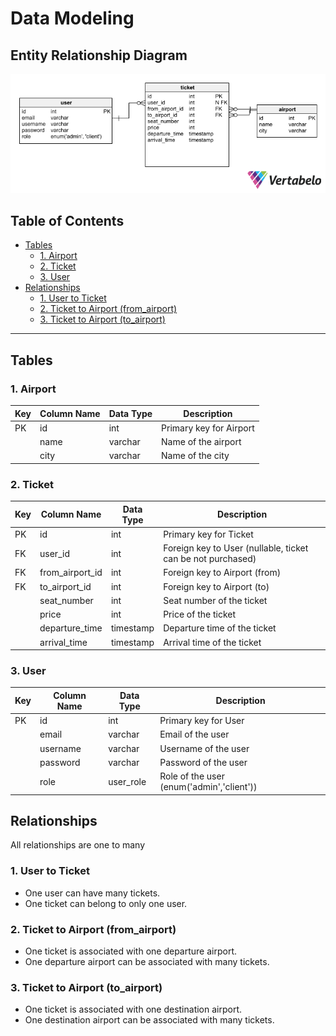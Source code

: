 # Data Modeling

## Entity Relationship Diagram

![data-modeling](erd.png)

## Table of Contents

- [Tables](#tables)
  - [1. Airport](#1-airport)
  - [2. Ticket](#2-ticket)
  - [3. User](#3-user)
- [Relationships](#relationships)
    - [1. User to Ticket](#1-user-to-ticket)
    - [2. Ticket to Airport (from_airport)](#2-ticket-to-airport-from_airport)
    - [3. Ticket to Airport (to_airport)](#3-ticket-to-airport-to_airport)

-----

## Tables

### 1. Airport

| Key | Column Name      | Data Type | Description                  |
|-----|------------------|-----------|------------------------------|
| PK  | id               | int       | Primary key for Airport     |
|     | name             | varchar   | Name of the airport          |
|     | city             | varchar   | Name of the city             |

### 2. Ticket

| Key | Column Name     | Data Type | Description                                                 |
|-----|-----------------|-----------|-------------------------------------------------------------|
| PK  | id              | int       | Primary key for Ticket                                      |
| FK  | user_id         | int       | Foreign key to User (nullable, ticket can be not purchased) |
| FK  | from_airport_id | int       | Foreign key to Airport (from)                               |
| FK  | to_airport_id   | int       | Foreign key to Airport (to)                                 |
|     | seat_number     | int       | Seat number of the ticket                                   |
|     | price           | int       | Price of the ticket                                         |
|     | departure_time  | timestamp | Departure time of the ticket                                |
|     | arrival_time    | timestamp | Arrival time of the ticket                                  |

### 3. User

| Key | Column Name | Data Type | Description                               |
|-----|-------------|-----------|-------------------------------------------|
| PK  | id          | int       | Primary key for User                      |
|     | email       | varchar   | Email of the user                         |
|     | username    | varchar   | Username of the user                      |
|     | password    | varchar   | Password of the user                      |
|     | role        | user_role | Role of the user (enum('admin','client')) |

## Relationships

All relationships are one to many

### 1. User to Ticket

- One user can have many tickets.
- One ticket can belong to only one user.

### 2. Ticket to Airport (from_airport)

- One ticket is associated with one departure airport.
- One departure airport can be associated with many tickets.

### 3. Ticket to Airport (to_airport)

- One ticket is associated with one destination airport.
- One destination airport can be associated with many tickets.
